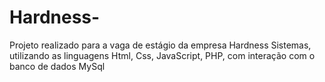 # Hardness-
Projeto realizado para a vaga de estágio da empresa Hardness Sistemas, utilizando as linguagens Html, Css, JavaScript, PHP, com interação com o banco de dados MySql

